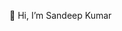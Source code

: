 👋 Hi, I’m Sandeep Kumar



<!---
SannSah/SannSah is a ✨ special ✨ repository because its `README.md` (this file) appears on your GitHub profile.
You can click the Preview link to take a look at your changes.
--->
